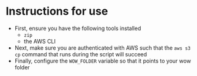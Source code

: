 # Instructions for use

- First, ensure you have the following tools installed
    - `zip`
    - the AWS CLI
- Next, make sure you are authenticated with AWS such that the `aws s3 cp` command that runs during the script will succeed
- Finally, configure the `WOW_FOLDER` variable so that it points to your wow folder